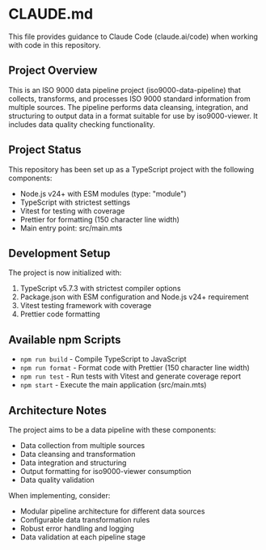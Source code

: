 # CLAUDE.md

This file provides guidance to Claude Code (claude.ai/code) when working with code in this repository.

## Project Overview

This is an ISO 9000 data pipeline project (iso9000-data-pipeline) that collects, transforms, and processes ISO 9000 standard information from multiple sources. The pipeline performs data cleansing, integration, and structuring to output data in a format suitable for use by iso9000-viewer. It includes data quality checking functionality.

## Project Status

This repository has been set up as a TypeScript project with the following components:
- Node.js v24+ with ESM modules (type: "module")
- TypeScript with strictest settings
- Vitest for testing with coverage
- Prettier for formatting (150 character line width)
- Main entry point: src/main.mts

## Development Setup

The project is now initialized with:
1. TypeScript v5.7.3 with strictest compiler options
2. Package.json with ESM configuration and Node.js v24+ requirement
3. Vitest testing framework with coverage
4. Prettier code formatting

## Available npm Scripts

- `npm run build` - Compile TypeScript to JavaScript
- `npm run format` - Format code with Prettier (150 character line width)
- `npm run test` - Run tests with Vitest and generate coverage report
- `npm start` - Execute the main application (src/main.mts)

## Architecture Notes

The project aims to be a data pipeline with these components:
- Data collection from multiple sources
- Data cleansing and transformation
- Data integration and structuring  
- Output formatting for iso9000-viewer consumption
- Data quality validation

When implementing, consider:
- Modular pipeline architecture for different data sources
- Configurable data transformation rules
- Robust error handling and logging
- Data validation at each pipeline stage